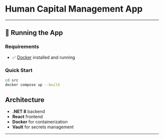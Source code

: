# Human Capital Management App

---
## 🚀 Running the App

### Requirements

- ✅ [Docker](https://www.docker.com/) installed and running

### Quick Start

```bash
cd src
docker compose up --build
```
## Architecture
- **.NET 8** backend 
- **React** frontend
- **Docker** for containerization
- **Vault** for secrets management

---
